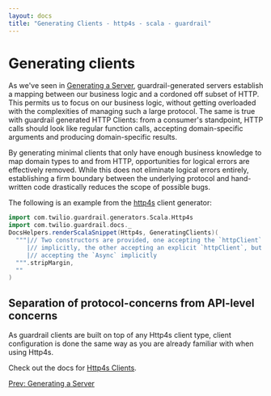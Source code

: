 ```yaml
---
layout: docs
title: "Generating Clients - http4s - scala - guardrail"
---
```


Generating clients
==================

As we've seen in [Generating a Server](generating-a-server), guardrail-generated servers establish a mapping between our business logic and a cordoned off subset of HTTP. This permits us to focus on our business logic, without getting overloaded with the complexities of managing such a large protocol. The same is true with guardrail generated HTTP Clients: from a consumer's standpoint, HTTP calls should look like regular function calls, accepting domain-specific arguments and producing domain-specific results.

By generating minimal clients that only have enough business knowledge to map domain types to and from HTTP, opportunities for logical errors are effectively removed. While this does not eliminate logical errors entirely, establishing a firm boundary between the underlying protocol and hand-written code drastically reduces the scope of possible bugs.

The following is an example from the [http4s](https://github.com/http4s/http4s) client generator:

```scala mdoc:passthrough
import com.twilio.guardrail.generators.Scala.Http4s
import com.twilio.guardrail.docs._
DocsHelpers.renderScalaSnippet(Http4s, GeneratingClients)(
  """|// Two constructors are provided, one accepting the `httpClient` and `Async`
     |// implicitly, the other accepting an explicit `httpClient`, but still 
     |// accepting the `Async` implicitly
  """.stripMargin,
  ""
)
```

Separation of protocol-concerns from API-level concerns
-------------------------------------------------------

As guardrail clients are built on top of any Http4s client type, client configuration is done the same way as you are
already familiar with when using Http4s.

Check out the docs for [Http4s Clients](https://http4s.org/v0.20/client/).

<span style="float: left">[Prev: Generating a Server](generating-a-server)</span>
